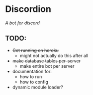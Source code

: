 # Discordion
*A bot for discord*

## TODO:
* ~~Get running on heroku~~
    * might not actually do this after all
* ~~make database tables per-server~~
    * make entire bot per server
* documentation for:
    * how to run
    * how to config
* dynamic module loader?